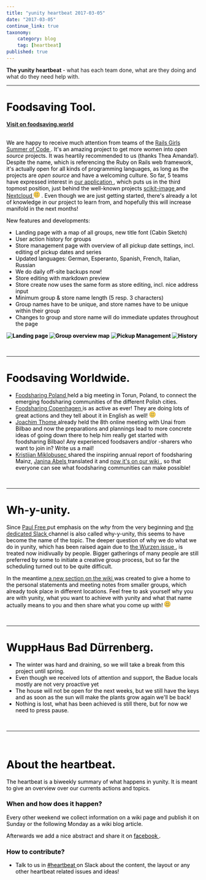 ```yaml
---
title: "yunity heartbeat 2017-03-05"
date: "2017-03-05"
continue_link: true
taxonomy:
    category: blog
    tag: [heartbeat]
published: true
---
```


<div class="wiki-content">
 <p>
  <strong>
   The yunity heartbeat
  </strong>
  - what has each team done, what are they doing and what do they need help with.
 </p>
 <hr/>
 <h1 id="yunityheartbeat2017-03-05-FoodsavingTool.">
  <span style="color: rgb(0,0,0);">
   <strong>
    Foodsaving Tool.
   </strong>
  </span>
 </h1>
 <p>
  <span style="color: rgb(0,0,0);">
   <strong>
    <strong>
     <a class="external-link" href="https://foodsaving.world/" rel="nofollow">
      Visit on foodsaving.world
     </a>
    </strong>
   </strong>
  </span>
 </p>
 <p>
  <span style="color: rgb(0,0,0);">
   <strong>
    <strong>
     <br/>
    </strong>
   </strong>
   We are
   <strong>
   </strong>
   happy to receive much attention from teams of the
   <a class="external-link" href="http://railsgirlssummerofcode.org" rel="nofollow">
    Rails Girls Summer of Code
   </a>
   . It's an amazing project to get more women into
   <em>
    open source
   </em>
   projects. It was heartily recommended to us (thanks Thea Amanda!). Despite the name, which is referencing the Ruby on Rails web framework, it's actually open for all kinds of programming languages, as long as the projects are
   <em>
    open source
   </em>
   and have a welcoming culture. So far, 5 teams have expressed interest in
   <a class="external-link" href="https://teams.railsgirlssummerofcode.org/projects/129-foodsaving-and-foodsharing" rel="nofollow">
    our application
   </a>
   , which puts us in the third topmost position, just behind the well-known projects
   <a class="external-link" href="https://teams.railsgirlssummerofcode.org/projects/167-scikit-image" rel="nofollow">
    scikit-image
   </a>
   and
   <a class="external-link" href="https://teams.railsgirlssummerofcode.org/projects/150-nextcloud" rel="nofollow">
    Nextcloud
   </a>
   <span class="confluence-embedded-file-wrapper">
    <img class="confluence-embedded-image emoticon emoticon-wink confluence-external-resource" src="/user/themes/twentyfifteen/images/emoticons/wink.png"/>
   </span>
   . Even though we are just getting started, there's already a lot of knowledge in our project to learn from, and hopefully this will increase manifold in the next months!
  </span>
 </p>
 <p>
  <span style="color: rgb(0,0,0);">
   New features and developments:
   <br/>
  </span>
 </p>
 <ul>
  <li>
   <span style="color: rgb(0,0,0);">
    Landing page with a map of all groups, new title font (Cabin Sketch)
   </span>
  </li>
  <li>
   <span style="color: rgb(0,0,0);">
    User action history for groups
   </span>
  </li>
  <li>
   <span style="color: rgb(0,0,0);">
    Store management page with overview of all pickup date settings, incl. editing of pickup dates and series
   </span>
  </li>
  <li>
   <span style="color: rgb(0,0,0);">
    Updated languages: German, Esperanto, Spanish, French, Italian, Russian
   </span>
  </li>
  <li>
   <span style="color: rgb(0,0,0);">
    We do daily off-site backups now!
   </span>
  </li>
  <li>
   <span style="color: rgb(0,0,0);">
    Store editing with markdown preview
   </span>
  </li>
  <li>
   <span style="color: rgb(0,0,0);">
    Store create now uses the same form as store editing, incl. nice address input
   </span>
  </li>
  <li>
   <span style="color: rgb(0,0,0);">
    Minimum group &amp; store name length (5 resp. 3 characters)
   </span>
  </li>
  <li>
   <span style="color: rgb(0,0,0);">
    Group names have to be unique, and store names have to be unique within their group
   </span>
  </li>
  <li>
   <span style="color: rgb(0,0,0);">
    Changes to group and store name will do immediate updates throughout the page
   </span>
  </li>
 </ul>
 <p>
  <span style="color: rgb(0,0,0);">
   <strong>
    <strong>
     <span class="confluence-embedded-file-wrapper confluence-embedded-manual-size">
      <img alt="Landing page" class="confluence-embedded-image" height="250" src="2017-03-05/Screen%20Shot%202017-03-06%20at%2010.13.49.png" title="Landing page"/>
     </span>
     <span class="confluence-embedded-file-wrapper confluence-embedded-manual-size">
      <img alt="Group overview map" class="confluence-embedded-image" height="250" src="2017-03-05/Screen%20Shot%202017-03-06%20at%2010.13.45.png" title="Group overview map"/>
     </span>
     <span class="confluence-embedded-file-wrapper confluence-embedded-manual-size">
      <img alt="Pickup Management" class="confluence-embedded-image" height="250" src="2017-03-05/Screen%20Shot%202017-03-06%20at%2010.23.29.png" title="Pickup Management"/>
     </span>
     <span class="confluence-embedded-file-wrapper confluence-embedded-manual-size">
      <img alt="History" class="confluence-embedded-image" height="250" src="2017-03-05/Screen%20Shot%202017-03-06%20at%2010.25.07.png" title="History"/>
     </span>
     <br/>
    </strong>
   </strong>
  </span>
 </p>
 <p>
  <span style="color: rgb(0,0,0);">
   <strong>
    <strong>
     <br/>
    </strong>
   </strong>
  </span>
 </p>
 <hr/>
 <h1 id="yunityheartbeat2017-03-05-FoodsavingWorldwide.">
  <span style="color: rgb(0,0,0);">
   <strong>
    Foodsaving Worldwide.
   </strong>
  </span>
 </h1>
 <ul>
  <li>
   <span style="color: rgb(0,0,0);">
    <a class="external-link" href="https://www.facebook.com/FoodsharingPolska/" rel="nofollow">
     Foodsharing Poland
    </a>
    held a big meeting in Torun, Poland, to connect the emerging foodsharing communities of the different Polish cities.
   </span>
  </li>
  <li>
   <span style="color: rgb(0,0,0);">
    <a class="external-link" href="https://www.facebook.com/FoodsharingCopenhagen/" rel="nofollow">
     Foodsharing Copenhagen
    </a>
    is as active as ever! They are doing lots of great actions and they tell about it in English as well!
    <span class="confluence-embedded-file-wrapper">
     <img alt="(wink)" class="confluence-embedded-image emoticon emoticon-wink confluence-external-resource" src="/user/themes/twentyfifteen/images/emoticons/wink.png"/>
    </span>
   </span>
  </li>
  <li>
   <span style="color: rgb(0,0,0);">
    <a class="confluence-userlink user-mention" data-base-url="https://yunity.atlassian.net/wiki" data-linked-resource-id="4227074" data-linked-resource-type="userinfo" data-linked-resource-version="2" data-username="Joachim Thome" href="https://yunity.atlassian.net/wiki/display/~Joachim+Thome">
     Joachim Thome
    </a>
    already held the 8th online meeting with Unai from Bilbao and now the preparations and plannings lead to more concrete ideas of going down there to help him really get started with foodsharing Bilbao! Any experienced foodsavers and/or -sharers who want to join in? Write us a mail!
   </span>
  </li>
  <li>
   <span style="color: rgb(0,0,0);">
    <a class="confluence-userlink user-mention" data-base-url="https://yunity.atlassian.net/wiki" data-linked-resource-id="7897368" data-linked-resource-type="userinfo" data-linked-resource-version="1" data-username="Kristijan Miklobusec" href="https://yunity.atlassian.net/wiki/display/~Kristijan+Miklobusec">
     Kristijan Miklobusec
    </a>
    shared the inspiring annual report of foodsharing Mainz,
    <a class="confluence-userlink user-mention" data-base-url="https://yunity.atlassian.net/wiki" data-linked-resource-id="4227489" data-linked-resource-type="userinfo" data-linked-resource-version="2" data-username="Janina" href="https://yunity.atlassian.net/wiki/display/~Janina">
     Janina Abels
    </a>
    translated it and
    <a data-linked-resource-id="89331714" data-linked-resource-type="page" data-linked-resource-version="8" href="https://yunity.atlassian.net/wiki/display/FSINT/Annual+report">
     now it's on our wiki
    </a>
    , so that everyone can see what foodsharing communities can make possible!
   </span>
  </li>
 </ul>
 <p>
  <span style="color: rgb(0,0,0);">
   <br/>
  </span>
 </p>
 <hr/>
 <h1 id="yunityheartbeat2017-03-05-Wh-y-unity.">
  <strong>
   <span style="color: rgb(0,0,0);">
    Wh-y-unity.
   </span>
  </strong>
 </h1>
 <p>
  <span style="color: rgb(0,0,0);">
   Since
   <a class="confluence-userlink user-mention" data-base-url="https://yunity.atlassian.net/wiki" data-linked-resource-id="5177885" data-linked-resource-type="userinfo" data-linked-resource-version="2" data-username="Paul Free" href="https://yunity.atlassian.net/wiki/display/~Paul+Free">
    Paul Free
   </a>
   put emphasis on the
   <em>
    why
   </em>
   from the very beginning and
   <a class="external-link" href="https://yunity.slack.com/messages/wh-y-unity/" rel="nofollow">
    the dedicated Slack
   </a>
   channel is also called why-y-unity, this seems to have become the name of the topic. The deeper question of why we do what we do in yunity, which has been raised again due to
   <a data-linked-resource-id="88863618" data-linked-resource-type="page" data-linked-resource-version="2" href="https://yunity.atlassian.net/wiki/display/~Janina/The+Wurzen+issue">
    the Wurzen issue
   </a>
   , is treated now inidivually by people. Bigger gatherings of many people are still preferred by some to initiate a creative group process, but so far the scheduling turned out to be quite difficult.
  </span>
 </p>
 <p>
  <span style="color: rgb(0,0,0);">
   In the meantime
   <a class="unresolved" href="https://yunity.atlassian.net#">
    a new section on the wiki
   </a>
   was created to give a home to the personal statements and meeting notes from smaller groups, which already took place in different locations. Feel free to ask yourself why you are with yunity, what you want to achieve with yunity and what that name actually means to you and then share what you come up with!
   <span class="confluence-embedded-file-wrapper">
    <img alt="(smile)" class="confluence-embedded-image emoticon emoticon-smile confluence-external-resource" src="/user/themes/twentyfifteen/images/emoticons/smile.png"/>
   </span>
   <br/>
  </span>
 </p>
 <p>
  <br/>
 </p>
 <hr/>
 <h1 id="yunityheartbeat2017-03-05-WuppHausBadDürrenberg.">
  <strong>
   <span style="color: rgb(0,0,0);">
    WuppHaus Bad Dürrenberg.
   </span>
  </strong>
 </h1>
 <ul>
  <li>
   <span style="color: rgb(0,0,0);">
    The winter was hard and draining, so we will take a break from this project until spring.
   </span>
  </li>
  <li>
   <span style="color: rgb(0,0,0);">
    Even though we received lots of attention and support, the Badue locals mostly are not very proactive yet
   </span>
  </li>
  <li>
   <span style="color: rgb(0,0,0);">
    The house will not be open for the next weeks, but we still have the keys and as soon as the sun will make the plants grow again we'll be back!
   </span>
  </li>
  <li>
   <span style="color: rgb(0,0,0);">
    Nothing is lost, what has been achieved is still there, but for now we need to press pause.
   </span>
  </li>
 </ul>
 <p>
  <span style="color: rgb(0,0,0);">
   <br/>
  </span>
 </p>
 <hr/>
 <p>
  <span style="color: rgb(0,0,0);">
   <br/>
  </span>
 </p>
 <h1 id="yunityheartbeat2017-03-05-Abouttheheartbeat.">
  <span style="color: rgb(0,0,0);">
   About the heartbeat.
  </span>
 </h1>
 <p>
  <span style="color: rgb(0,0,0);">
   The heartbeat is a biweekly summary of what happens in yunity. It is meant to give an overview over our currents actions and topics.
  </span>
 </p>
 <h3 id="yunityheartbeat2017-03-05-Whenandhowdoesithappen?">
  <span style="color: rgb(0,0,0);">
   When and how does it happen?
  </span>
 </h3>
 <p>
  <span style="color: rgb(0,0,0);">
   Every other weekend we collect information on a wiki page and publish it on Sunday or the following Monday as a wiki blog article.
  </span>
 </p>
 <p>
  <span style="color: rgb(0,0,0);">
   Afterwards we add a nice abstract and share it on
   <a class="external-link" href="https://www.facebook.com/yunity.org/" rel="nofollow">
    <span style="color: rgb(0,0,0);">
     facebook
    </span>
   </a>
   .
  </span>
 </p>
 <h3 id="yunityheartbeat2017-03-05-Howtocontribute?">
  <span style="color: rgb(0,0,0);">
   How to contribute?
  </span>
 </h3>
 <ul>
  <li>
   <span style="color: rgb(0,0,0);">
    Talk to us in
    <a class="external-link" href="https://yunity.slack.com/messages/heartbeat/" rel="nofollow">
     <span style="color: rgb(0,0,0);">
      #heartbeat
     </span>
    </a>
    on Slack about the content, the layout or any other heartbeat related issues and ideas!
   </span>
  </li>
 </ul>
</div>
